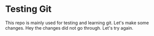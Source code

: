 # Testing Git

This repo is mainly used for testing and learning git. Let's make some changes. Hey the changes did not go through. Let's try again. 

